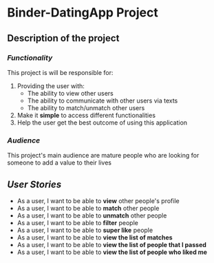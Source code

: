 # Binder-DatingApp Project

## **Description of the project**

### _Functionality_

This project is will be responsible for:
1. Providing the user with:
    - The ability to view other users 
    - The ability to communicate with other users via texts
    - The ability to match/unmatch other users
2. Make it **simple** to access different functionalities
3. Help the user get the best outcome of using this application

### _Audience_

This project's main audience are mature people who are looking for someone to add a value to their lives

## _User Stories_

- As a user, I want to be able to **view** other people's profile
- As a user, I want to be able to **match**  other people
- As a user, I want to be able to **unmatch** other people
- As a user, I want to be able to **filter** people 
- As a user, I want to be able to **super like** people
- As a user, I want to be able to **view the list of matches** 
- As a user, I want to be able to **view the list of people that I passed** 
- As a user, I want to be able to **view the list of people who liked me**
